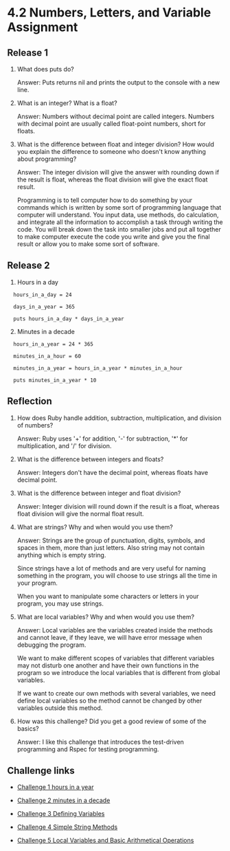 # 4.2 Numbers, Letters, and Variable Assignment

## Release 1

1. What does puts do?

   Answer: Puts returns nil and prints the output to the console with a new line.

2. What is an integer? What is a float?

   Answer: Numbers without decimal point are called integers. Numbers with decimal point are usually called float-point numbers, short for floats.

3. What is the difference between float and integer division? How would you explain the difference to someone who doesn't know anything about programming?

   Answer: The integer division will give the answer with rounding down if the result is float, whereas the float division will give the exact float result. 

   Programming is to tell computer how to do something by your commands which is written by some sort of programming language that computer will understand. You input data, use methods, do calculation, and integrate all the information to accomplish a task through writing the code. You will break down the task into smaller jobs and put all together to make computer execute the code you write and give you the final result or allow you to make some sort of software.

## Release 2

1. Hours in a day

```
  hours_in_a_day = 24

  days_in_a_year = 365

  puts hours_in_a_day * days_in_a_year

```

2. Minutes in a decade

```
  hours_in_a_year = 24 * 365

  minutes_in_a_hour = 60

  minutes_in_a_year = hours_in_a_year * minutes_in_a_hour

  puts minutes_in_a_year * 10
```

## Reflection

1. How does Ruby handle addition, subtraction, multiplication, and division of numbers?

   Answer: Ruby uses '+' for addition, '-' for subtraction, '*' for multiplication, and '/' for division.

2. What is the difference between integers and floats?

   Answer: Integers don't have the decimal point, whereas floats have decimal point.

3. What is the difference between integer and float division?

   Answer: Integer division will round down if the result is a float, whereas float division will give the normal float result.

4. What are strings? Why and when would you use them?

   Answer: Strings are the group of punctuation, digits, symbols, and spaces in them, more than just letters. Also string may not contain anything which is empty string. 

   Since strings have a lot of methods and are very useful for naming something in the program, you will choose to use strings all the time in your program.

   When you want to manipulate some characters or letters in your program, you may use strings.

5. What are local variables? Why and when would you use them?

   Answer: Local variables are the variables created inside the methods and cannot leave, if they leave, we will have error message when debugging the program.

   We want to make different scopes of variables that different variables may not disturb one another and have their own functions in the program so we introduce the local variables that is different from global variables. 

   If we want to create our own methods with several variables, we need define local variables so the method cannot be changed by other variables outside this method.

6. How was this challenge? Did you get a good review of some of the basics?

   Answer: I like this challenge that introduces the test-driven programming and Rspec for testing programming. 


## Challenge links

* [Challenge 1 hours in a year](https://github.com/nunulong/phase-0/blob/master/week-4/hours_in_a_year.rb)

* [Challenge 2 minutes in a decade](https://github.com/nunulong/phase-0/blob/master/week-4/minutes_in_a_decade.rb)

* [Challenge 3 Defining Variables](https://github.com/nunulong/phase-0/blob/master/week-4/defining-variables.rb)

* [Challenge 4 Simple String Methods](https://github.com/nunulong/phase-0/blob/master/week-4/simple-string.rb)

* [Challenge 5 Local Variables and Basic Arithmetical Operations](https://github.com/nunulong/phase-0/blob/master/week-4/basic-math.rb)

